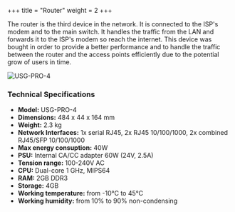 +++
title = "Router"
weight = 2
+++

The router is the third device in the network. It is connected to the ISP's modem and to the main switch. It handles the traffic from the LAN and forwards it to the ISP's modem so reach the internet. This device was bought in order to provide a better performance and to handle the traffic between the router and the access points efficiently due to the potential grow of users in time.

![USG-PRO-4](/img/usg-pro-4.jpg)

### Technical Specifications

- **Model:** USG-PRO-4
- **Dimensions:** 484 x 44 x 164 mm
- **Weight:** 2.3 kg
- **Network Interfaces:** 1x serial RJ45, 2x RJ45 10/100/1000, 2x combined RJ45/SFP 10/100/1000
- **Max energy consuption:** 40W
- **PSU:** Internal CA/CC adapter 60W (24V, 2.5A)
- **Tension range:** 100-240V AC
- **CPU:** Dual-core 1 GHz, MIPS64
- **RAM:** 2GB DDR3
- **Storage:** 4GB 
- **Working temperature:** from -10°C to 45°C
- **Working humidity:** from 10% to 90% non-condensing

